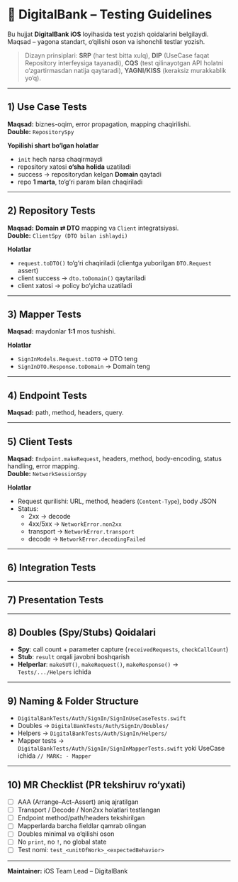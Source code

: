 # 📘 DigitalBank – Testing Guidelines

Bu hujjat **DigitalBank iOS** loyihasida test yozish qoidalarini belgilaydi. Maqsad – yagona standart, o‘qilishi oson va ishonchli testlar yozish.

> Dizayn prinsiplari: **SRP** (har test bitta xulq), **DIP** (UseCase faqat Repository interfeysiga tayanadi), **CQS** (test qilinayotgan API holatni o‘zgartirmasdan natija qaytaradi), **YAGNI/KISS** (keraksiz murakkablik yo‘q).

---

## 1) Use Case Tests
**Maqsad:** biznes-oqim, error propagation, mapping chaqirilishi.  
**Double:** `RepositorySpy`

**Yopilishi shart bo‘lgan holatlar**
- `init` hech narsa chaqirmaydi
- repository xatosi **o‘sha holida** uzatiladi
- success → repositorydan kelgan **Domain** qaytadi
- repo **1 marta**, to‘g‘ri param bilan chaqiriladi

---

## 2) Repository Tests
**Maqsad:** **Domain ⇄ DTO** mapping va `Client` integratsiyasi.  
**Double:** `ClientSpy (DTO bilan ishlaydi)`

**Holatlar**
- `request.toDTO()` to‘g‘ri chaqiriladi (clientga yuborilgan `DTO.Request` assert)
- client success → `dto.toDomain()` qaytariladi
- client xatosi → policy bo‘yicha uzatiladi

---

## 3) Mapper Tests
**Maqsad:** maydonlar **1:1** mos tushishi.

**Holatlar**
- `SignInModels.Request.toDTO` → DTO teng
- `SignInDTO.Response.toDomain` → Domain teng

---

## 4) Endpoint Tests
**Maqsad:** path, method, headers, query.

---

## 5) Client Tests
**Maqsad:** `Endpoint.makeRequest`, headers, method, body-encoding, status handling, error mapping.  
**Double:** `NetworkSessionSpy`

**Holatlar**
- Request qurilishi: URL, method, headers (`Content-Type`), body JSON
- Status:
  - 2xx → decode
  - 4xx/5xx → `NetworkError.non2xx`
  - transport → `NetworkError.transport`
  - decode → `NetworkError.decodingFailed`

---

## 6) Integration Tests

---

## 7) Presentation Tests

---

## 8) Doubles (Spy/Stubs) Qoidalari
- **Spy**: call count + parameter capture (`receivedRequests`, `checkCallCount`)
- **Stub**: `result` orqali javobni boshqarish
- **Helperlar**: `makeSUT()`, `makeRequest()`, `makeResponse()` → `Tests/.../Helpers` ichida

---

## 9) Naming & Folder Structure
- `DigitalBankTests/Auth/SignIn/SignInUseCaseTests.swift`
- Doubles → `DigitalBankTests/Auth/SignIn/Doubles/`
- Helpers → `DigitalBankTests/Auth/SignIn/Helpers/`
- Mapper tests → `DigitalBankTests/Auth/SignIn/SignInMapperTests.swift` yoki UseCase ichida `// MARK: - Mapper`

---

## 10) MR Checklist (PR tekshiruv ro‘yxati)
- [ ] AAA (Arrange–Act–Assert) aniq ajratilgan
- [ ] Transport / Decode / Non2xx holatlari testlangan
- [ ] Endpoint method/path/headers tekshirilgan
- [ ] Mapperlarda barcha fieldlar qamrab olingan
- [ ] Doubles minimal va o‘qilishi oson
- [ ] No `print`, no `!`, no global state
- [ ] Test nomi: `test_<unitOfWork>_<expectedBehavior>`

---

**Maintainer:** iOS Team Lead – DigitalBank
